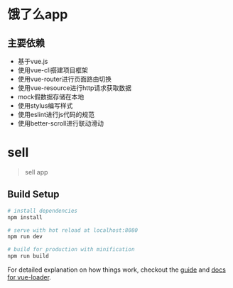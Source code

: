 # 饿了么app

## 主要依赖

- 基于vue.js
- 使用vue-cli搭建项目框架
- 使用vue-router进行页面路由切换
- 使用vue-resource进行http请求获取数据
- mock假数据存储在本地
- 使用stylus编写样式
- 使用eslint进行js代码的规范
- 使用better-scroll进行联动滑动



# sell

> sell app 

## Build Setup

``` bash
# install dependencies
npm install

# serve with hot reload at localhost:8080
npm run dev

# build for production with minification
npm run build
```

For detailed explanation on how things work, checkout the [guide](http://vuejs-templates.github.io/webpack/) and [docs for vue-loader](http://vuejs.github.io/vue-loader).

